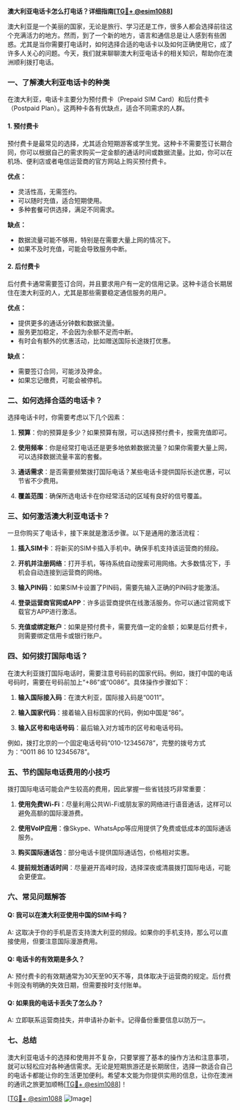 **澳大利亚电话卡怎么打电话？详细指南[[TG💪+ @esim1088](https://t.me/s/esim1088)]**

澳大利亚是一个美丽的国家，无论是旅行、学习还是工作，很多人都会选择前往这个充满活力的地方。然而，到了一个新的地方，语言和通信总是让人感到有些困惑。尤其是当你需要打电话时，如何选择合适的电话卡以及如何正确使用它，成了许多人关心的问题。今天，我们就来聊聊澳大利亚电话卡的相关知识，帮助你在澳洲顺利拨打电话。

### 一、了解澳大利亚电话卡的种类

在澳大利亚，电话卡主要分为预付费卡（Prepaid SIM Card）和后付费卡（Postpaid Plan）。这两种卡各有优缺点，适合不同需求的人群。

#### 1. 预付费卡

预付费卡是最常见的选择，尤其适合短期游客或学生党。这种卡不需要签订长期合同，你可以根据自己的需求购买一定金额的通话时间或数据流量。比如，你可以在机场、便利店或者电信运营商的官方网站上购买预付费卡。

**优点：**
- 灵活性高，无需签约。
- 可以随时充值，适合短期使用。
- 多种套餐可供选择，满足不同需求。

**缺点：**
- 数据流量可能不够用，特别是在需要大量上网的情况下。
- 如果不及时充值，可能会导致服务中断。

#### 2. 后付费卡

后付费卡通常需要签订合同，并且要求用户有一定的信用记录。这种卡适合长期居住在澳大利亚的人，尤其是那些需要稳定通信服务的用户。

**优点：**
- 提供更多的通话分钟数和数据流量。
- 服务更加稳定，不会因为余额不足而中断。
- 有时会有额外的优惠活动，比如赠送国际长途拨打优惠。

**缺点：**
- 需要签订合同，可能涉及押金。
- 如果忘记缴费，可能会被停机。

### 二、如何选择合适的电话卡？

选择电话卡时，你需要考虑以下几个因素：

1. **预算**：你的预算是多少？如果预算有限，可以选择预付费卡，按需充值即可。
   
2. **使用频率**：你是经常打电话还是更多地依赖数据流量？如果你需要大量上网，可以选择数据流量丰富的套餐。

3. **通话需求**：是否需要频繁拨打国际电话？某些电话卡提供国际长途优惠，可以节省不少费用。

4. **覆盖范围**：确保所选电话卡在你经常活动的区域有良好的信号覆盖。

### 三、如何激活澳大利亚电话卡？

一旦你购买了电话卡，接下来就是激活步骤。以下是通用的激活流程：

1. **插入SIM卡**：将新买的SIM卡插入手机中。确保手机支持该运营商的频段。

2. **开机并注册网络**：打开手机，等待系统自动搜索可用网络。大多数情况下，手机会自动连接到运营商的网络。

3. **输入PIN码**：如果SIM卡设置了PIN码，需要先输入正确的PIN码才能激活。

4. **登录运营商官网或APP**：许多运营商提供在线激活服务。你可以通过官网或下载官方APP进行激活。

5. **充值或绑定账户**：如果是预付费卡，需要充值一定的金额；如果是后付费卡，则需要绑定信用卡或银行账户。

### 四、如何拨打国际电话？

在澳大利亚拨打国际电话时，需要注意号码前的国家代码。例如，拨打中国的电话号码时，需要在号码前加上“+86”或“0086”。具体操作步骤如下：

1. **输入国际接入码**：在澳大利亚，国际接入码是“0011”。

2. **输入国家代码**：接着输入目标国家的代码，例如中国是“86”。

3. **输入区号和电话号码**：最后输入对方城市的区号和电话号码。

例如，拨打北京的一个固定电话号码“010-12345678”，完整的拨号方式为：“0011 86 10 12345678”。

### 五、节约国际电话费用的小技巧

拨打国际电话可能会产生较高的费用，因此掌握一些省钱技巧非常重要：

1. **使用免费Wi-Fi**：尽量利用公共Wi-Fi或朋友家的网络进行语音通话，这样可以避免高额的国际漫游费。

2. **使用VoIP应用**：像Skype、WhatsApp等应用提供了免费或低成本的国际通话服务。

3. **购买国际通话包**：部分电话卡提供国际通话包，价格相对实惠。

4. **提前规划通话时间**：尽量避开高峰时段，选择深夜或清晨拨打国际电话，可能会更便宜。

### 六、常见问题解答

#### Q: 我可以在澳大利亚使用中国的SIM卡吗？
A: 这取决于你的手机是否支持澳大利亚的频段。如果你的手机支持，那么可以直接使用，但要注意国际漫游费用。

#### Q: 电话卡的有效期是多久？
A: 预付费卡的有效期通常为30天至90天不等，具体取决于运营商的规定。后付费卡则没有明确的失效日期，但需要按时支付账单。

#### Q: 如果我的电话卡丢失了怎么办？
A: 立即联系运营商挂失，并申请补办新卡。记得备份重要信息以防万一。

### 七、总结

澳大利亚电话卡的选择和使用并不复杂，只要掌握了基本的操作方法和注意事项，就可以轻松应对各种通信需求。无论是短期旅游还是长期居住，选择一款适合自己的电话卡都能让你的生活更加便利。希望本文能为你提供实用的信息，让你在澳洲的通讯之旅更加顺畅[[TG💪+ @esim1088](https://t.me/s/esim1088)]！

[[TG💪+ @esim1088](https://t.me/s/esim1088) ![Image](https://i.postimg.cc/4NQfJmqS/Snipaste-2025-05-13-00-14-12.png)]